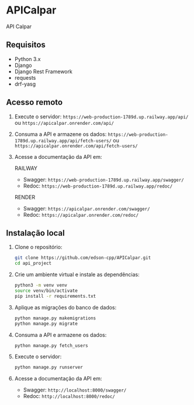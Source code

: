 # APICalpar
API Calpar

## Requisitos

- Python 3.x
- Django
- Django Rest Framework
- requests
- drf-yasg
  
## Acesso remoto
1. Execute o servidor:
   `https://web-production-1789d.up.railway.app/api/`
   ou
   `https://apicalpar.onrender.com/api/`

3. Consuma a API e armazene os dados:
   `https://web-production-1789d.up.railway.app/api/fetch-users/`
   ou
   `https://apicalpar.onrender.com/api/fetch-users/`

5. Acesse a documentação da API em:

   RAILWAY
    - Swagger: `https://web-production-1789d.up.railway.app/swagger/`
    - Redoc: `https://web-production-1789d.up.railway.app/redoc/`
   
   RENDER
    - Swagger: `https://apicalpar.onrender.com/swagger/`
    - Redoc: `https://apicalpar.onrender.com/redoc/`
    
## Instalação local

1. Clone o repositório:
    ```bash
    git clone https://github.com/edson-cpp/APICalpar.git
    cd api_project
    ```

2. Crie um ambiente virtual e instale as dependências:
    ```bash
    python3 -m venv venv
    source venv/bin/activate
    pip install -r requirements.txt
    ```

3. Aplique as migrações do banco de dados:
    ```bash
    python manage.py makemigrations
    python manage.py migrate
    ```

4. Consuma a API e armazene os dados:
    ```bash
    python manage.py fetch_users
    ```

5. Execute o servidor:
    ```bash
    python manage.py runserver
    ```

6. Acesse a documentação da API em:
    - Swagger: `http://localhost:8000/swagger/`
    - Redoc: `http://localhost:8000/redoc/`
